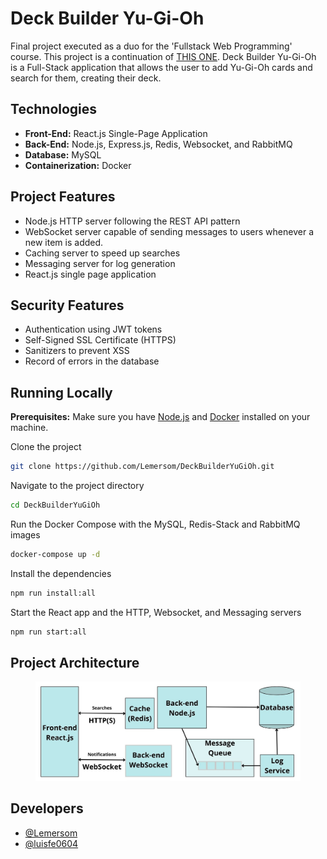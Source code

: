 
# Deck Builder Yu-Gi-Oh

Final project executed as a duo for the 'Fullstack Web Programming' course. This project is a continuation of [THIS ONE](https://github.com/Lemersom/CardsSearchYuGiOh). Deck Builder Yu-Gi-Oh is a Full-Stack application that allows the user to add Yu-Gi-Oh cards and search for them, creating their deck.

## Technologies
- **Front-End:** React.js Single-Page Application
- **Back-End:** Node.js, Express.js, Redis, Websocket, and RabbitMQ
- **Database:** MySQL
- **Containerization:** Docker

## Project Features

- Node.js HTTP server following the REST API pattern
- WebSocket server capable of sending messages to users whenever a new item is added. 
- Caching server to speed up searches
- Messaging server for log generation
- React.js single page application

## Security Features
- Authentication using JWT tokens
- Self-Signed SSL Certificate (HTTPS)
- Sanitizers to prevent XSS
- Record of errors in the database

## Running Locally

**Prerequisites:** Make sure you have [Node.js](https://nodejs.org/) and [Docker](https://www.docker.com/get-started/) installed on your machine.

Clone the project

```bash
git clone https://github.com/Lemersom/DeckBuilderYuGiOh.git
```

Navigate to the project directory

```bash
cd DeckBuilderYuGiOh
```

Run the Docker Compose with the MySQL, Redis-Stack and RabbitMQ images

```bash
docker-compose up -d
```

Install the dependencies

```bash
npm run install:all
```

Start the React app and the HTTP, Websocket, and Messaging servers

```bash
npm run start:all
```

## Project Architecture

<figure>
  <img src="https://github.com/Lemersom/DeckBuilderYuGiOh/blob/main/screenshots/deckbuilderyugioh_architecture.jpg?raw=true" alt="Project Architecture">
</figure>  

## Developers

- [@Lemersom](https://github.com/Lemersom)
- [@luisfe0604](https://github.com/luisfe0604)